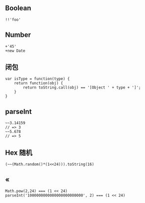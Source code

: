 ## Boolean
    !!'foo'
## Number
    +'45'
    +new Date
## 闭包
    var isType = function(type) {
        return function(obj) {
            return toString.call(obj) == '[Object ' + type + ']';
        }
    }
## parseInt
    ~~3.14159
    // => 3
    ~~5.678
    // => 5
## Hex 随机
    (~~(Math.random()*(1<<24))).toString(16)
## «
    Math.pow(2,24) === (1 << 24)
    parseInt('1000000000000000000000000', 2) === (1 << 24)

